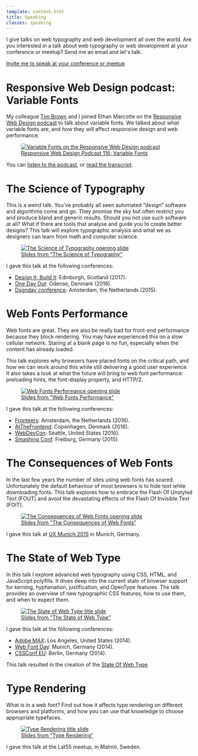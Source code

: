 ```yaml
---
template: content.html
title: Speaking
classes: speaking
---
```


<p class="intro">I give talks on web typography and web development all over the world. Are you interested in a talk about web typography or web development at your conference or meetup? Send me an email and let's talk.</p>

<a class="button" href="mailto:b.l.stein@gmail.com">Invite me to speak at your conference or meetup</a>

# Responsive Web Design podcast: Variable Fonts

My colleague [Tim Brown](http://tbrown.org/) and I joined Ethan Marcotte on the [Responsive Web Design podcast](https://responsivewebdesign.com/podcast/) to talk about variable fonts. We talked about what variable fonts are, and how they will affect responsive design and web performance.

<figure><a href="https://responsivewebdesign.com/podcast/variable-fonts/"><img alt="Variable Fonts on the Responsive Web Design podcast" src="/assets/images/rwd-podcast.png"><figcaption>Responsive Web Design Podcast 116: Variable Fonts</figcaption></a></figure>

You can [listen to the podcast](https://responsivewebdesign.com/podcast/variable-fonts/), or [read the transcript](https://responsivewebdesign.com/podcast/variable-fonts/#podcast-transcript).

# The Science of Typography

This is a weird talk. You’ve probably all seen automated “design” software and algorithms come and go. They promise the sky but often restrict you and produce bland and generic results. Should you not use such software at all? What if there are tools that analyse and guide you to create better designs? This talk will explore typographic analysis and what we as designers can learn from math and computer science.

<figure><a href="https://speakerdeck.com/bramstein/the-science-of-typography"><img alt="The Science of Typography opening slide" src="/assets/images/thescienceoftypography-talk.png"><figcaption>Slides from "The Science of Typography"</figcaption></a></figure>

I gave this talk at the following conferences:

* [Design It; Build it](http://www.dibiconference.com/): Edinburgh, Scotland (2017).
* [One Day Out](https://2016.onedayout.io/): Odense, Denmark (2016).
* [Dsgnday conference](http://dsgnday.nl/): Amsterdam, the Netherlands (2015).

# Web Fonts Performance

Web fonts are great. They are also be really bad for front-end performance because they block rendering. You may have experienced this on a slow cellular network. Staring at a blank page is no fun, especially when the content has already loaded.

This talk explores why browsers have placed fonts on the critical path, and how we can work around this while still delivering a good user experience. It also takes a look at what the future will bring to web font performance: preloading hints, the font-display property, and <abbr>HTTP/2</abbr>.

<figure><a href="https://speakerdeck.com/bramstein/web-fonts-performance"><img alt="Web Fonts Performance opening slide" src="/assets/images/webfontperformance-talk.png"><figcaption>Slides from "Web Fonts Performance"</figcaption></a></figure>

I gave this talk at the following conferences:

* [Fronteers](https://fronteers.nl/congres/2016-spring): Amsterdam, the Netherlands (2016).
* [AtTheFrontend](http://atthefrontend.dk/): Copenhagen, Denmark (2016).
* [WebDevCon](http://webdevcon.com/): Seattle, United States (2016).
* [Smashing Conf](https://smashingconf.com/freiburg-2015/): Freiburg, Germany (2015).

# The Consequences of Web Fonts

In the last few years the number of sites using web fonts has soared. Unfortunately the default behaviour of most browsers is to hide text while downloading fonts. This talk explores how to embrace the Flash Of Unstyled Text (<abbr>FOUT</abbr>) and avoid the devastating effects of the Flash Of Invisible Text (<abbr>FOIT</abbr>).

<figure><a href="https://speakerdeck.com/bramstein/the-consequences-of-web-fonts"><img alt="The Consequences of Web Fonts opening slide" src="/assets/images/consequences-of-web-fonts.png"><figcaption>Slides from "The Consequences of Web Fonts"</figcaption></a></figure>

I gave this talk at [UX Munich 2015](http://2015.uxmunich.com/) in Munich, Germany.

# The State of Web Type

In this talk I explore advanced web typography using <abbr>CSS</abbr>, <abbr>HTML</abbr>, and JavaScript polyfills. It dives deep into the current state of browser support for kerning, hyphenation, justification, and OpenType features. The talk provides an overview of new typographic <abbr>CSS</abbr> features, how to use them, and when to expect them.

<figure><a href="https://speakerdeck.com/bramstein/the-state-of-web-type"><img alt="The State of Web Type title slide" src="/assets/images/state-of-web-type.png"><figcaption>Slides from "The State of Web Type"</figcaption></a></figure>

I gave this talk at the following conferences:

* [Adobe MAX](http://2014.max.adobe.com/): Los Angeles, United States (2014).
* [Web Font Day](http://webfontday.de/en/webfontday-2014): Munich, Germany (2014).
* [CSSConf EU](http://2014.cssconf.eu/): Berlin, Germany (2014).

This talk resulted in the creation of the [State Of Web Type](http://stateofwebtype.com).

# Type Rendering

What is in a web font? Find out how it affects type rendering on different browsers and platforms, and how you can use that knowledge to choose appropriate typefaces.

<figure><a href="https://speakerdeck.com/bramstein/type-rendering"><img alt="Type Rendering title slide" src="/assets/images/type-rendering.png"><figcaption>Slides from "Type Rendering"</figcaption></a></figure>

I gave this talk at the Lat55 meetup, in Malmö, Sweden.
